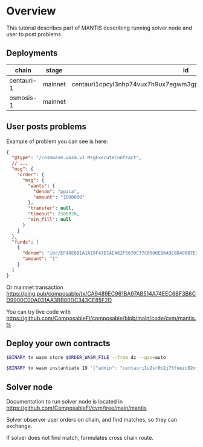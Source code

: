 # Overview

This tutorial describes part of MANTIS describing running solver node and user to post problems. 


## Deployments

| chain      | stage   | id                                                                  |
| ---------- | ------- | ------------------------------------------------------------------- |
| centauri-1 | mainnet | centauri1cpcyl3nhp74vux7h9ux7egwm3gpy8tk3p556v90tt8le30z2qmvsft5ftk |
| osmosis-1  | mainnet |                                                                     |

## User posts problems

Example of problem you can see is here:

```json
{
  "@type": "/cosmwasm.wasm.v1.MsgExecuteContract",
  // ...
  "msg": {
    "order": {
      "msg": {
        "wants": {
          "denom": "ppica",
          "amount": "1000000"
        },
        "transfer": null,
        "timeout": 2506928,
        "min_fill": null
      }
    }
  },
  "funds": [
    {
      "denom": "ibc/EF48E6B1A1A19F47ECAEA62F5670C37C0580E86A9E88498B7E393EB6F49F33C0",
      "amount": "1"
    }
  ]
}
```

Or mainnet transaction https://ping.pub/composable/tx/CA9489EC961BA97AB514A74EEC6BF3B6CD9900C00A031AA3BB80DC343CE85F2D

You can try live code with https://github.com/ComposableFi/composable/blob/main/code/cvm/mantis.ts .


## Deploy your own contracts

```sh
$BINARY tx wasm store $ORDER_WASM_FILE --from dz --gas=auto

$BINARY tx wasm instantiate 19 '{"admin": "centauri1u2sr0p2j75fuezu92nfxg5wm46gu22ywfgul6k", "cvm_address" : "centauri1wpf2szs4uazej8pe7g8vlck34u24cvxx7ys0esfq6tuw8yxygzuqpjsn0d"}' --label "mantis_order_2" --admin centauri1u2sr0p2j75fuezu92nfxg5wm46gu22ywfgul6k --gas=auto --from=dz
```

## Solver node

Documentation to run solver node is located in https://github.com/ComposableFi/cvm/tree/main/mantis 

Solver observer user orders on chain, and find matches, so they can exchange. 

If solver does not find match, formulates cross chain route.